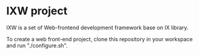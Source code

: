 # IXW project

IXW is a set of Web-frontend development framework base on IX library.

To create a web front-end project, clone this repository in your workspace 
and run "./configure.sh".



